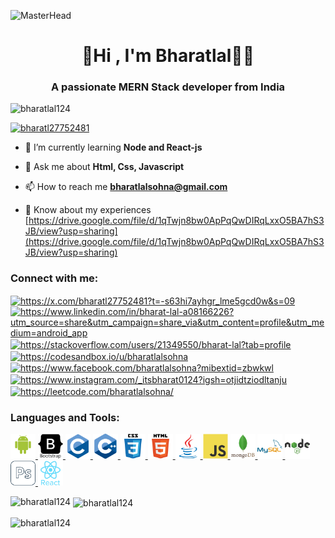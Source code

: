 ![MasterHead](https://user-images.githubusercontent.com/74038190/241765440-80728820-e06b-4f96-9c9e-9df46f0cc0a5.gif)
<h1 align="center">👋Hi , I'm Bharatlal🙋‍♂️</h1>
<h3 align="center">A passionate MERN Stack developer from India</h3>
<!-- <img align="right" alt="Coding" width="400" src"https://cdn.dribbble.com/users/1162077/screenshots/3848914/programmer.gif"> -->

<p align="left"> <img src="https://komarev.com/ghpvc/?username=bharatlal124&label=Profile%20views&color=0e75b6&style=flat" alt="bharatlal124" /> </p>

<p align="left"> <a href="https://x.com/bharatl27752481" target="blank"><img src="https://img.shields.io/twitter/follow/https://x.com/bharatl27752481?t=-s63hi7ayhgr_lme5gcd0w&s=09?logo=twitter&style=for-the-badge" alt="bharatl27752481" /></a> </p>

- 🌱 I’m currently learning **Node and React-js**

- 💬 Ask me about **Html, Css, Javascript**

- 📫 How to reach me **bharatlalsohna@gmail.com**

- 📄 Know about my experiences [https://drive.google.com/file/d/1qTwjn8bw0ApPqQwDIRqLxxO5BA7hS3JB/view?usp=sharing](https://drive.google.com/file/d/1qTwjn8bw0ApPqQwDIRqLxxO5BA7hS3JB/view?usp=sharing)

<h3 align="left">Connect with me:</h3>
<p align="left">
<a href="https://twitter.com/https://x.com/bharatl27752481?t=-s63hi7ayhgr_lme5gcd0w&s=09" target="blank"><img align="center" src="https://raw.githubusercontent.com/rahuldkjain/github-profile-readme-generator/master/src/images/icons/Social/twitter.svg" alt="https://x.com/bharatl27752481?t=-s63hi7ayhgr_lme5gcd0w&s=09" height="30" width="40" /></a>
<a href="https://linkedin.com/in/https://www.linkedin.com/in/bharat-lal-a08166226?utm_source=share&utm_campaign=share_via&utm_content=profile&utm_medium=android_app" target="blank"><img align="center" src="https://raw.githubusercontent.com/rahuldkjain/github-profile-readme-generator/master/src/images/icons/Social/linked-in-alt.svg" alt="https://www.linkedin.com/in/bharat-lal-a08166226?utm_source=share&utm_campaign=share_via&utm_content=profile&utm_medium=android_app" height="30" width="40" /></a>
<a href="https://stackoverflow.com/users/https://stackoverflow.com/users/21349550/bharat-lal?tab=profile" target="blank"><img align="center" src="https://raw.githubusercontent.com/rahuldkjain/github-profile-readme-generator/master/src/images/icons/Social/stack-overflow.svg" alt="https://stackoverflow.com/users/21349550/bharat-lal?tab=profile" height="30" width="40" /></a>
<a href="https://codesandbox.com/https://codesandbox.io/u/bharatlalsohna" target="blank"><img align="center" src="https://raw.githubusercontent.com/rahuldkjain/github-profile-readme-generator/master/src/images/icons/Social/codesandbox.svg" alt="https://codesandbox.io/u/bharatlalsohna" height="30" width="40" /></a>
<a href="https://fb.com/https://www.facebook.com/bharatlalsohna?mibextid=zbwkwl" target="blank"><img align="center" src="https://raw.githubusercontent.com/rahuldkjain/github-profile-readme-generator/master/src/images/icons/Social/facebook.svg" alt="https://www.facebook.com/bharatlalsohna?mibextid=zbwkwl" height="30" width="40" /></a>
<a href="https://instagram.com/https://www.instagram.com/_itsbharat0124?igsh=otjidtziodltanju" target="blank"><img align="center" src="https://raw.githubusercontent.com/rahuldkjain/github-profile-readme-generator/master/src/images/icons/Social/instagram.svg" alt="https://www.instagram.com/_itsbharat0124?igsh=otjidtziodltanju" height="30" width="40" /></a>
<a href="https://www.leetcode.com/https://leetcode.com/bharatlalsohna/" target="blank"><img align="center" src="https://raw.githubusercontent.com/rahuldkjain/github-profile-readme-generator/master/src/images/icons/Social/leet-code.svg" alt="https://leetcode.com/bharatlalsohna/" height="30" width="40" /></a>
</p>

<h3 align="left">Languages and Tools:</h3>
<p align="left"> <a href="https://developer.android.com" target="_blank" rel="noreferrer"> <img src="https://raw.githubusercontent.com/devicons/devicon/master/icons/android/android-original-wordmark.svg" alt="android" width="40" height="40"/> </a> <a href="https://getbootstrap.com" target="_blank" rel="noreferrer"> <img src="https://raw.githubusercontent.com/devicons/devicon/master/icons/bootstrap/bootstrap-plain-wordmark.svg" alt="bootstrap" width="40" height="40"/> </a> <a href="https://www.cprogramming.com/" target="_blank" rel="noreferrer"> <img src="https://raw.githubusercontent.com/devicons/devicon/master/icons/c/c-original.svg" alt="c" width="40" height="40"/> </a> <a href="https://www.w3schools.com/cpp/" target="_blank" rel="noreferrer"> <img src="https://raw.githubusercontent.com/devicons/devicon/master/icons/cplusplus/cplusplus-original.svg" alt="cplusplus" width="40" height="40"/> </a> <a href="https://www.w3schools.com/css/" target="_blank" rel="noreferrer"> <img src="https://raw.githubusercontent.com/devicons/devicon/master/icons/css3/css3-original-wordmark.svg" alt="css3" width="40" height="40"/> </a> <a href="https://www.w3.org/html/" target="_blank" rel="noreferrer"> <img src="https://raw.githubusercontent.com/devicons/devicon/master/icons/html5/html5-original-wordmark.svg" alt="html5" width="40" height="40"/> </a> <a href="https://www.java.com" target="_blank" rel="noreferrer"> <img src="https://raw.githubusercontent.com/devicons/devicon/master/icons/java/java-original.svg" alt="java" width="40" height="40"/> </a> <a href="https://developer.mozilla.org/en-US/docs/Web/JavaScript" target="_blank" rel="noreferrer"> <img src="https://raw.githubusercontent.com/devicons/devicon/master/icons/javascript/javascript-original.svg" alt="javascript" width="40" height="40"/> </a> <a href="https://www.mongodb.com/" target="_blank" rel="noreferrer"> <img src="https://raw.githubusercontent.com/devicons/devicon/master/icons/mongodb/mongodb-original-wordmark.svg" alt="mongodb" width="40" height="40"/> </a> <a href="https://www.mysql.com/" target="_blank" rel="noreferrer"> <img src="https://raw.githubusercontent.com/devicons/devicon/master/icons/mysql/mysql-original-wordmark.svg" alt="mysql" width="40" height="40"/> </a> <a href="https://nodejs.org" target="_blank" rel="noreferrer"> <img src="https://raw.githubusercontent.com/devicons/devicon/master/icons/nodejs/nodejs-original-wordmark.svg" alt="nodejs" width="40" height="40"/> </a> <a href="https://www.photoshop.com/en" target="_blank" rel="noreferrer"> <img src="https://raw.githubusercontent.com/devicons/devicon/master/icons/photoshop/photoshop-line.svg" alt="photoshop" width="40" height="40"/> </a> <a href="https://reactjs.org/" target="_blank" rel="noreferrer"> <img src="https://raw.githubusercontent.com/devicons/devicon/master/icons/react/react-original-wordmark.svg" alt="react" width="40" height="40"/> </a> </p>

<p><img align="left" src="https://github-readme-stats.vercel.app/api/top-langs?username=bharatlal124&show_icons=true&locale=en&layout=compact" alt="bharatlal124" /></p>

<p>&nbsp;<img align="center" src="https://github-readme-stats.vercel.app/api?username=bharatlal124&show_icons=true&locale=en" alt="bharatlal124" /></p>

<p><img align="center" src="https://github-readme-streak-stats.herokuapp.com/?user=bharatlal124&" alt="bharatlal124" /></p>
